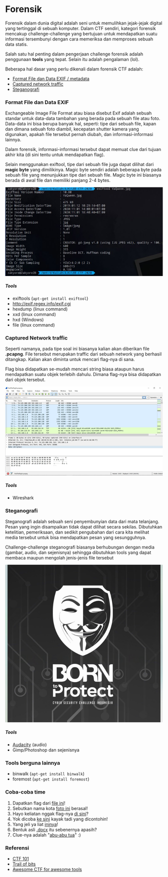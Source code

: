# Forensik
Forensik dalam dunia digital adalah seni untuk memulihkan jejak-jejak digital yang tertinggal di sebuah komputer. Dalam CTF sendiri, kategori forensik mencakup challenge-challenge yang bertujuan untuk mendapatkan suatu informasi tersembunyi dengan cara memeriksa dan memproses sebuah data statis.

Salah satu hal penting dalam pengerjaan challenge forensik adalah penggunaan **tools** yang tepat. Selain itu adalah pengalaman (lol).

Beberapa hal dasar yang perlu dikenali dalam forensik CTF adalah:
+ [Format File dan Data EXIF / metadata](#format-file-dan-data-exif)
+ [Captured network traffic](#captured-network-traffic)
+ [Steganografi](#steganografi)

### Format File dan Data EXIF
Exchangeable Image File Format atau biasa disebut Exif adalah sebuah standar untuk data-data tambahan yang berada pada sebuah file atau foto. Data-data ini bisa berupa banyak hal, seperti: tipe dari sebuah file, kapan dan dimana sebuah foto diambil, kecepatan shutter kamera yang digunakan, apakah file tersebut pernah diubah, dan informasi-informasi lainnya.

Dalam forensik, informasi-informasi tersebut dapat memuat clue dari tujuan akhir kita (di sini tentu untuk mendapatkan flag).

Selain menggunakan exiftool, tipe dari sebuah file juga dapat dilihat dari **magic byte** yang dimilikinya. Magic byte sendiri adalah beberapa byte pada sebuah file yang menunjukkan tipe dari sebuah file. Magic byte ini biasanya berada di awal file dan memiliki panjang 2-4 bytes.

![Contoh metadata](images/exifdata.JPG)

##### Tools
+ exiftools (`apt-get install exiftool`)
+ http://exif.regex.info/exif.cgi
+ hexdump (linux command)
+ xxd (linux command)
+ hxd (Windows)
+ file (linux command)

### Captured Network traffic
Seperti namanya, pada tipe soal ini biasanya kalian akan diberikan file **.pcapng**. File tersebut merupakan traffic dari sebuah network yang berhasil ditangkap. Kalian akan diminta untuk mencari flag-nya di sana.

Flag bisa didapatkan se-mudah mencari string biasa ataupun harus mendapatkan suatu objek terlebih dahulu. Dimana flag-nya bisa didapatkan dari objek tersebut.

![Tampilan wireshark](images/pcapng.JPG)

##### Tools
+ Wireshark

### Steganografi
Steganografi adalah sebuah seni penyembunyian data dari mata telanjang. Pesan yang ingin disampaikan tidak dapat dilihat secara sekilas. Dibutuhkan ketelitian, pemeriksaan, dan sedikit pengubahan dari cara kita melihat media tersebut untuk bisa mendapatkan pesan yang sesungguhnya.

Challenge-challenge steganografi biasanya berhubungan dengan media (gambar, audio, dan sejenisnya) sehingga dibutuhkan tools yang dapat membaca maupun mengolah jenis-jenis file tersebut

![Contoh steganografi](contoh/stegano.png)

##### Tools
+ [Audacity](https://www.audacityteam.org/download/) (audio)
+ Gimp/Photoshop dan sejenisnya

### Tools berguna lainnya
+ binwalk (`apt-get install binwalk`)
+ foremost (`apt-get install foremost`)

### Coba-coba time
1. Dapatkan flag dari [file ini](contoh/potato_lucu.pdf)!
2. Sebutkan nama kota [foto ini](contoh/kota_apa_hayo.jpg) berasal!
3. Hayo keliatan nggak flag-nya [di sini](contoh/stegano.png)?
4. Yok dicoba [ke sini](contoh/sound.wav) kayak tadi yang dicontohin!
5. Yang jeli ya liat [ininya](contoh/video.avi)!
6. Bentuk asli [.docx](contoh/secret_doc.docx) itu sebenernya apasih?
7. Clue-nya adalah "[abu-abu tua](contoh/abu-abuGelap.pcapng)" :)

### Referensi
+ [CTF 101](https://ctf101.org/forensics/overview/)
+ [Trail of bits](https://trailofbits.github.io/ctf/forensics/)
+ [Awesome CTF for awesome tools](https://github.com/apsdehal/awesome-ctf/blob/master/README.md)
